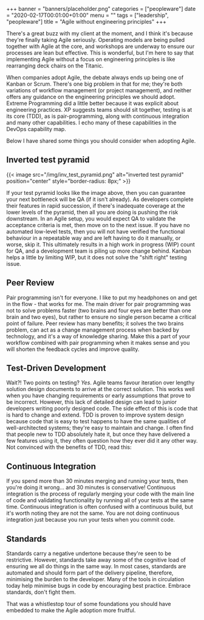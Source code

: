+++
banner = "banners/placeholder.png"
categories = ["peopleware"]
date = "2020-02-17T00:01:00+01:00"
menu = ""
tags = ["leadership", "peopleware"]
title = "Agile without engineering principles"
+++

There's a great buzz with my client at the moment, and I think it's because they're finally taking Agile seriously. Operating models are being pulled together with Agile at the core, and workshops are underway to ensure our processes are lean but effective. This is wonderful, but I'm here to say that implementing Agile without a focus on engineering principles is like rearranging deck chairs on the Titanic. 

When companies adopt Agile, the debate always ends up being one of Kanban or Scrum.  There's one big problem in that for me; they're both variations of workflow management (or project management), and neither offers any guidance on the engineering principles we should adopt. Extreme Programming did a little better because it was explicit about engineering practices. XP suggests teams should sit together, testing is at its core (TDD), as is pair-programming, along with continuous integration and many other capabilities. I echo many of these capabilities in the DevOps capability map.

Below I have shared some things you should consider when adopting Agile.

## Inverted test pyramid
{{< image src="/img/inv_test_pyramid.png" alt="inverted test pyramid" position="center" style="border-radius: 8px;" >}}

If your test pyramid looks like the image above, then you can guarantee your next bottleneck will be QA (if it isn't already). As developers complete their features in rapid succession, if there's inadequate coverage at the lower levels of the pyramid, then all you are doing is pushing the risk downstream. In an Agile setup, you would expect QA to validate the acceptance criteria is met, then move on to the next issue. If you have no automated low-level tests, then you will not have verified the functional behaviour in a repeatable way and are left having to do it manually, or worse, skip it. This ultimately results in a high work in progress (WIP) count for QA, and a development team is piling up more change behind. Kanban helps a little by limiting WIP, but it does not solve the "shift right" testing issue.

## Peer Review
Pair programming isn't for everyone. I like to put my headphones on and get in the flow - that works for me. The main driver for pair programming was not to solve problems faster (two brains and four eyes are better than one brain and two eyes), but rather to ensure no single person became a critical point of failure. Peer review has many benefits; it solves the two brains problem, can act as a change management process when backed by technology, and it's a way of knowledge sharing. Make this a part of your workflow combined with pair programming when it makes sense and you will shorten the feedback cycles and improve quality.

## Test-Driven Development
Wait?! Two points on testing? *Yes*. 
Agile teams favour iteration over lengthy solution design documents to arrive at the correct solution. This works well when you have changing requirements or early assumptions that prove to be incorrect. However, this lack of detailed design can lead to junior developers writing poorly designed code. The side effect of this is code that is hard to change and extend. TDD is proven to improve system design because code that is easy to test happens to have the same qualities of well-architected systems; they're easy to maintain and change. I often find that people new to TDD absolutely hate it, but once they have delivered a few features using it, they often question how they ever did it any other way. Not convinced with the benefits of TDD, read this:

## Continuous Integration
If you spend more than 30 minutes merging and running your tests, then you're doing it wrong... and 30 minutes is conservative! Continuous integration is the process of regularly merging your code with the main line of code and validating functionality by running all of your tests at the same time. Continuous integration is often confused with a continuous build, but it's worth noting they are not the same. You are not doing continuous integration just because you run your tests when you commit code.

## Standards
Standards carry a negative undertone because they're seen to be restrictive. However, standards take away some of the cognitive load of ensuring we all do things in the same way. In most cases, standards are automated and should form part of the delivery pipeline, therefore, minimising the burden to the developer. Many of the tools in circulation today help minimise bugs in code by encouraging best practice. Embrace standards, don't fight them.

That was a whistlestop tour of some foundations you should have embedded to make the Agile adoption more fruitful.

